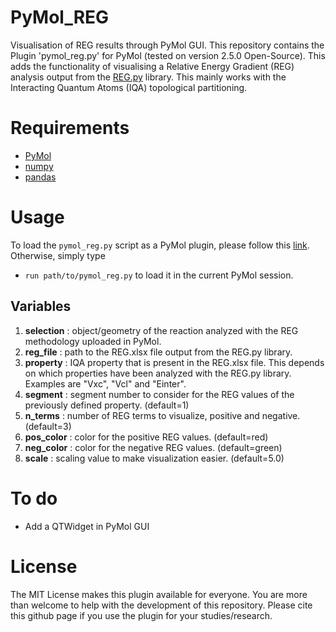 # PyMol_REG

Visualisation of REG results through PyMol GUI.
This repository contains the Plugin 'pymol_reg.py' for PyMol (tested on version 2.5.0 Open-Source).
This adds the functionality of visualising a Relative Energy Gradient (REG) analysis output from the [REG.py](https://github.com/FabioFalcioni/REG.py) library. This mainly works with the Interacting Quantum Atoms (IQA) topological partitioning.

# Requirements

- [PyMol](https://github.com/schrodinger/pymol-open-source)
- [numpy](https://numpy.org/)
- [pandas](https://pandas.org/)

# Usage

To load the `pymol_reg.py` script as a PyMol plugin, please follow this [link](https://pymolwiki.org/index.php/Plugins).
Otherwise, simply type

- `run path/to/pymol_reg.py`
  to load it in the current PyMol session.

## Variables

1. **selection** : object/geometry of the reaction analyzed with the REG methodology uploaded in PyMol.
2. **reg_file** : path to the REG.xlsx file output from the REG.py library.
3. **property** : IQA property that is present in the REG.xlsx file. This depends on which properties have been analyzed with the REG.py library. Examples are "Vxc", "Vcl" and "Einter".
4. **segment** : segment number to consider for the REG values of the previously defined property. (default=1)
5. **n_terms** : number of REG terms to visualize, positive and negative. (default=3)
6. **pos_color** : color for the positive REG values. (default=red)
7. **neg_color** : color for the negative REG values. (default=green)
8. **scale** : scaling value to make visualization easier. (default=5.0)

# To do

- Add a QTWidget in PyMol GUI

# License

The MIT License makes this plugin available for everyone. You are more than welcome to help with the development of this repository.
Please cite this github page if you use the plugin for your studies/research.
